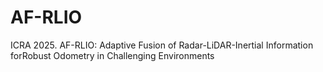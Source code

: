 # AF-RLIO
ICRA 2025. AF-RLIO: Adaptive Fusion of Radar-LiDAR-Inertial Information forRobust Odometry in Challenging Environments
